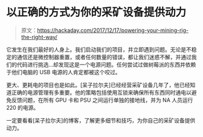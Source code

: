 # 以正确的方式为你的采矿设备提供动力

> 原文：<https://hackaday.com/2017/12/17/powering-your-mining-rig-the-right-way/>

它发生在我们最好的人身上。我们启动我们的项目，并立即遇到问题。无论是不稳定的通信还是微控制器重置，或者任何数量的错误，都让我们迷惑不解，并通过我们的代码进行挑选…却发现这是一个电源问题。任何尝试过做树莓派的东西并依赖于他们电脑的 USB 电源的人肯定都被这个咬过。

更大、更耗电的项目也是如此。[呆子拉尔夫]已经经营采矿设备几年了，他已经知道正确的电源管理有多重要。他的策略包括使用互锁来确保所有东西同时通电以避免反馈问题，在所有 GPU 卡和 PSU 之间运行单独的接地线，并为 NA 人员运行 220 的电源。

一定要看看[呆子拉尔夫]的博客，了解更多细节和技巧，为你自己的采矿设备提供动力。